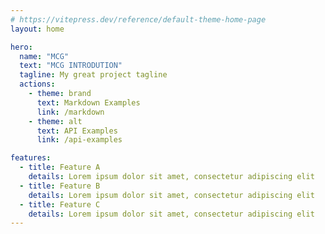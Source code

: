 ```yaml
---
# https://vitepress.dev/reference/default-theme-home-page
layout: home

hero:
  name: "MCG"
  text: "MCG INTRODUTION"
  tagline: My great project tagline
  actions:
    - theme: brand
      text: Markdown Examples
      link: /markdown
    - theme: alt
      text: API Examples
      link: /api-examples

features:
  - title: Feature A
    details: Lorem ipsum dolor sit amet, consectetur adipiscing elit
  - title: Feature B
    details: Lorem ipsum dolor sit amet, consectetur adipiscing elit
  - title: Feature C
    details: Lorem ipsum dolor sit amet, consectetur adipiscing elit
---
```


